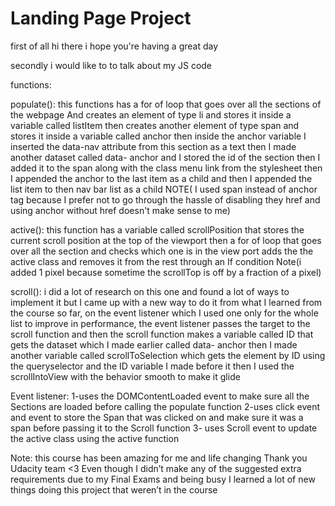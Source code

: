 # Landing Page Project

first of all hi there i hope you're having a great day

secondly i would like to to talk about my JS code

functions:

populate():
this functions has a for of loop that goes over all the 
sections of the webpage 
And creates an element of type li and stores it inside a variable called listItem then creates another element of type span and stores it inside a variable called anchor then inside the anchor variable I inserted the data-nav attribute from this section as 
a text then I made another dataset called data- anchor and I stored the id of the section  then I added it to the span along with the class menu link from the stylesheet then I appended the anchor to the last item as a child and then I appended the list 
item to then nav bar list as a child 
NOTE( I used span instead of anchor tag because I prefer not to go through the hassle of disabling they href and using anchor without href doesn't make sense to me)

active():
this function  has a variable called scrollPosition that stores the current scroll position at the top of the viewport
then a for of loop that goes over all the section and checks which one is in the view port adds the the active class and removes it from the rest through an If condition 
Note(i added 1 pixel because sometime the scrollTop is off by a fraction of a pixel)

scroll():
i did a lot of research on this one and found a lot of ways to implement it but I came up with a new way to do it from what I learned from the course so far, on the event listener which I used one only for the whole list to improve in performance, the 
event listener passes the target to the scroll function and then the scroll function makes a variable called ID that gets the dataset which I made earlier called data- anchor then I made another variable called scrollToSelection which gets the element by 
ID using the queryselector and the ID variable I made before it then I used the scrollIntoView with the behavior smooth to make it glide


Event listener:
1-uses the DOMContentLoaded event to make sure all the Sections are loaded before calling the populate function 
2-uses click event and event to store the Span that was clicked on and make sure it was a span before passing it to the Scroll function
3- uses Scroll event to update the active class using the active function

Note: this course has been amazing for me and life changing Thank you Udacity team <3
Even though I didn’t make any of the suggested extra requirements due to my Final Exams and being busy I learned a lot of new things doing this project that weren’t in the course 

